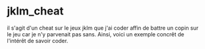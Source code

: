 # jklm_cheat
il s'agit d'un cheat sur le jeux jklm que j'ai coder affin de battre un copin sur le jeu car je n'y parvenait pas sans. Ainsi, voici un exemple concrêt de l'intérêt de savoir coder.
